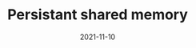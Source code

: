 ---
title: "Persistant shared memory"
tags: ["Python"]
date: "2021-11-10"
tldr: "How to create a store in memory easily share and survive restarts etc… in pure Python"
---